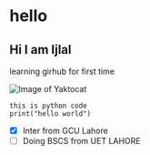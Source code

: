# hello

<h2> Hi I am Ijlal </h2>

learning girhub for first time

![Image of Yaktocat](https://www.multcloud.com/screenshot/en/others/google-photos(1).png)


```
this is python code
print("hello world")
```

- [x] Inter from GCU Lahore
- [ ] Doing BSCS from UET LAHORE
